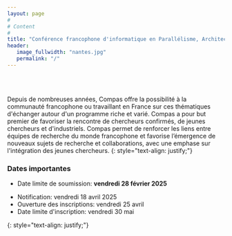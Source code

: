 ```yaml
---
layout: page
#
# Content
#
title: "Conférence francophone d'informatique en Parallélisme, Architecture et Système"
header:
   image_fullwidth: "nantes.jpg"
   permalink: "/"
---
```



<BR>&nbsp;<BR>

Depuis de nombreuses années, Compas offre la possibilité à la
communauté francophone ou travaillant en France sur ces thématiques
d'échanger autour d'un programme riche et varié. Compas a pour but
premier de favoriser la rencontre de chercheurs confirmés, de jeunes
chercheurs et d'industriels. Compas permet de renforcer les liens
entre équipes de recherche du monde francophone et favorise
l’émergence de nouveaux sujets de recherche et collaborations, avec
une emphase sur l'intégration des jeunes chercheurs. {:
style="text-align: justify;"}

<!-- Elle est organisée par l'[IETR (Institut d'Electronique et des Technologies du numéRique)](https://www.ietr.fr) et le [LS2N (Laboratoire des Sciences du Numérique de Nantes)](https://www.ls2n.fr) - [Nantes Université](https://www.univ-nantes.fr). -->

<!-- **Les inscriptions sont ouvertes : [compas2024.sciencesconf.org](https://compas2024.sciencesconf.org/)** -->

### Dates importantes

* Date limite de soumission: **vendredi 28 février 2025**
- Notification: vendredi 18 avril 2025
- Ouverture des inscriptions: vendredi 25 avril
- Date limite d'inscription: vendredi 30 mai

{: style="text-align: justify;"}
